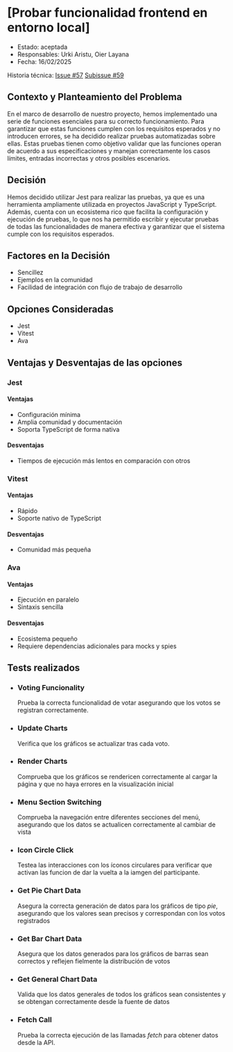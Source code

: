 # [Probar funcionalidad frontend en entorno local]

* Estado: aceptada
* Responsables: Urki Aristu, Oier Layana
* Fecha: 16/02/2025

Historia técnica: [Issue #57](https://github.com/oielay/GTIO_Votacion/issues/57) [Subissue #59](https://github.com/oielay/GTIO_Votacion/issues/59)

## Contexto y Planteamiento del Problema

En el marco de desarrollo de nuestro proyecto, hemos implementado una serie de funciones esenciales para su correcto funcionamiento. Para garantizar que estas funciones cumplen con los requisitos esperados y no introducen errores, se ha decidido realizar pruebas automatizadas sobre ellas. Estas pruebas tienen como objetivo validar que las funciones operan de acuerdo a sus especificaciones y manejan correctamente los casos límites, entradas incorrectas y otros posibles escenarios.

## Decisión
Hemos decidido utilizar Jest para realizar las pruebas, ya que es una herramienta ampliamente utilizada en proyectos JavaScript y TypeScript. Además, cuenta con un ecosistema rico que facilita la configuración y ejecución de pruebas, lo que nos ha permitido escribir y ejecutar pruebas de todas las funcionalidades de manera efectiva y garantizar que el sistema cumple con los requisitos esperados.

## Factores en la Decisión 

* Sencillez
* Ejemplos en la comunidad
* Facilidad de integración con flujo de trabajo de desarrollo

## Opciones Consideradas

* Jest
* Vitest
* Ava

## Ventajas y Desventajas de las opciones

### Jest

#### Ventajas
- Configuración mínima
- Amplia comunidad y documentación
- Soporta TypeScript de forma nativa

#### Desventajas
- Tiempos de ejecución más lentos en comparación con otros

### Vitest

#### Ventajas
- Rápido
- Soporte nativo de TypeScript

#### Desventajas
- Comunidad más pequeña

### Ava

#### Ventajas
- Ejecución en paralelo
- Sintaxis sencilla

#### Desventajas
- Ecosistema pequeño
- Requiere dependencias adicionales para mocks y spies


## Tests realizados

- ### Voting Funcionality
    Prueba la correcta funcionalidad de votar asegurando que los votos se registran correctamente.

- ### Update Charts
    Verifica que los gráficos se actualizar tras cada voto.

- ### Render Charts
    Comprueba que los gráficos se rendericen correctamente al cargar la página y que no haya errores en la visualización inicial

- ### Menu Section Switching
    Comprueba la navegación entre diferentes secciones del menú, asegurando que los datos se actualicen correctamente al cambiar de vista

- ### Icon Circle Click
    Testea las interacciones con los íconos circulares para verificar que activan las funcion de dar la vuelta a la iamgen del participante.

- ### Get Pie Chart Data
     Asegura la correcta generación de datos para los gráficos de tipo *pie*, asegurando que los valores sean precisos y correspondan con los votos registrados

- ### Get Bar Chart Data
     Asegura que los datos generados para los gráficos de barras sean correctos y reflejen fielmente la distribución de votos

- ### Get General Chart Data
    Valida que los datos generales de todos los gráficos sean consistentes y se obtengan correctamente desde la fuente de datos

- ### Fetch Call
    Prueba la correcta ejecución de las llamadas *fetch* para obtener datos desde la API.